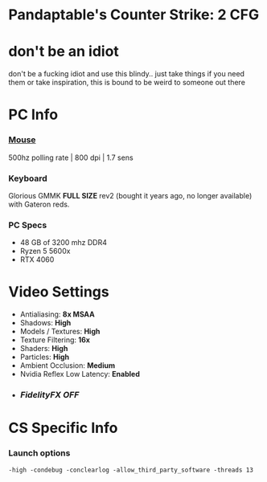 # Pandaptable's Counter Strike: 2 CFG
# don't be an idiot
don't be a fucking idiot and use this blindy.. just take things if you need them or take inspiration, this is bound to be weird to someone out there
# PC Info

### [**Mouse**](https://www.amazon.com/Precision-Illumination-Programmable-Designed-Remastered/dp/B07YCG26KZ)
500hz polling rate | 800 dpi | 1.7 sens

### **Keyboard**
Glorious GMMK **FULL SIZE** rev2 (bought it years ago, no longer available) with Gateron reds.

### **PC Specs**
- 48 GB of 3200 mhz DDR4
- Ryzen 5 5600x
- RTX 4060

# Video Settings
- Antialiasing: **8x MSAA**
- Shadows: **High**
- Models / Textures: **High**
- Texture Filtering: **16x**
- Shaders: **High**
- Particles: **High**
- Ambient Occlusion: **Medium**
- Nvidia Reflex Low Latency: **Enabled**
- ### ***FidelityFX OFF***

# CS Specific Info
### **Launch options**
```-high -condebug -conclearlog -allow_third_party_software -threads 13```
